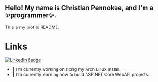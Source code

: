## Hello! My name is Christian Pennokee, and I'm a ✨programmer✨. 
This is my profile README.


<h1>Links</h1>
<div id="badges">
  <a href="https://www.linkedin.com/in/christian-pennokee-b6b327228/">
    <img src="https://img.shields.io/badge/LinkedIn-blue?style=for-the-badge&logo=linkedin&logoColor=white" alt="LinkedIn Badge"/>
  </a>
</div>

- 🔭 I’m currently working on ricing my Arch Linux install.
- 🌱 I’m currently learning how to build ASP.NET Core WebAPI projects. 

<!--
**cpennokee/cpennokee** is a ✨ _special_ ✨ repository because its `README.md` (this file) appears on your GitHub profile.

Here are some ideas to get you started:

- 🔭 I’m currently working on ...
- 🌱 I’m currently learning ...
- 👯 I’m looking to collaborate on ...
- 🤔 I’m looking for help with ...
- 💬 Ask me about ...
- 📫 How to reach me: ...
- 😄 Pronouns: ...
- ⚡ Fun fact: ...
-->

